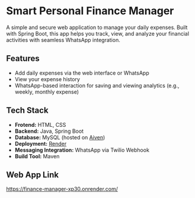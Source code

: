 # Smart Personal Finance Manager

A simple and secure web application to manage your daily expenses. Built with Spring Boot, this app helps you track, view, and analyze your financial activities with seamless WhatsApp integration.

## Features

- Add daily expenses via the web interface or WhatsApp
- View your expense history
- WhatsApp-based interaction for saving and viewing analytics (e.g., weekly, monthly expense)


## Tech Stack

- **Frotend:** HTML, CSS
- **Backend:** Java, Spring Boot
- **Database:** MySQL (hosted on [Aiven](https://aiven.io/))
- **Deployment:** [Render](https://render.com/)
- **Messaging Integration:** WhatsApp via Twilio Webhook
- **Build Tool:** Maven

## Web App Link 
https://finance-manager-xp30.onrender.com/


